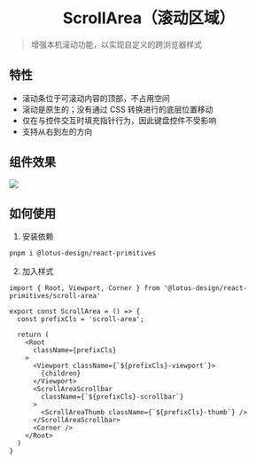 <h1 align="center">
  ScrollArea（滚动区域）
</h1>

> 增强本机滚动功能，以实现自定义的跨浏览器样式

## 特性

- 滚动条位于可滚动内容的顶部，不占用空间
- 滚动是原生的；没有通过 CSS 转换进行的底层位置移动
- 仅在与控件交互时填充指针行为，因此键盘控件不受影响
- 支持从右到左的方向

## 组件效果

<image src="../../ScrollArea.webp"></image>

## 如何使用

1. 安装依赖

```sh
pnpm i @lotus-design/react-primitives
```

2. 加入样式

```tsx
import { Root, Viewport, Corner } from '@lotus-design/react-primitives/scroll-area'

export const ScrollArea = () => {
  const prefixCls = 'scroll-area';

  return (
    <Root
      className={prefixCls}
    >
      <Viewport className={`${prefixCls}-viewport`}>
        {children}
      </Viewport>
      <ScrollAreaScrollbar
        className={`${prefixCls}-scrollbar`}
      >
        <ScrollAreaThumb className={`${prefixCls}-thumb`} />
      </ScrollAreaScrollbar>
      <Corner />
    </Root>
  )
}
```
